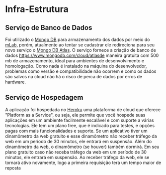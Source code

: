 # Infra-Estrutura 
## Serviço de Banco de Dados
Foi utilizado o [Mongo DB](https://www.mongodb.com) para armazenamento dos dados por meio do [mLab](https://mlab.com/welcome/), porém, atualmente ao tentar se cadastrar ele redireciona para seu novo serviço o [Mongo DB Atlas](https://www.mongodb.com/cloud/atlas). O serviço fornece a criação de banco de dados https://www.mongodb.com/cloud/atlasde maneira gratuita com 500 mb de armazenamento, ideal para ambientes de desenvolvimento e homologação. Como nada é instalado na máquina do desenvolvedor, problemas como versão e compatibilidade não ocorrem e como os dados são salvos na cloud não há o risco de perca de dados por erros de hardware.
## Serviço de Hospedagem
A aplicação foi hospedada no [Heroku](https://heroku.com) uma plataforma de cloud que oferece "Platform as a Service", ou seja, ele permite que você hospede suas aplicações em um ambiente facilmente escalável e com suporte a várias tecnologias. Ele tem um plano free, que é indicado para testes, e opções pagas com mais funcionalidades e suporte. Se um aplicativo tiver um dinamômetro da web gratuito e esse dinamômetro não receber tráfego da web em um período de 30 minutos, ele entrará em suspensão. Além do dinamômetro da web, o dinamômetro (se houver) também dormirá. Em seu plano gratuito caso não receba tráfego da web em um período de 30 minutos, ele entrará em suspensão. Ao receber tráfego da web, ele se tornará ativo novamente, logo a primeira requisição terá um tempo maior de reposta
